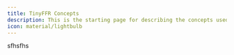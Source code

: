 ```yaml
---
title: TinyFFR Concepts
description: This is the starting page for describing the concepts used in TinyFFR.
icon: material/lightbulb
---
```


sfhsfhs